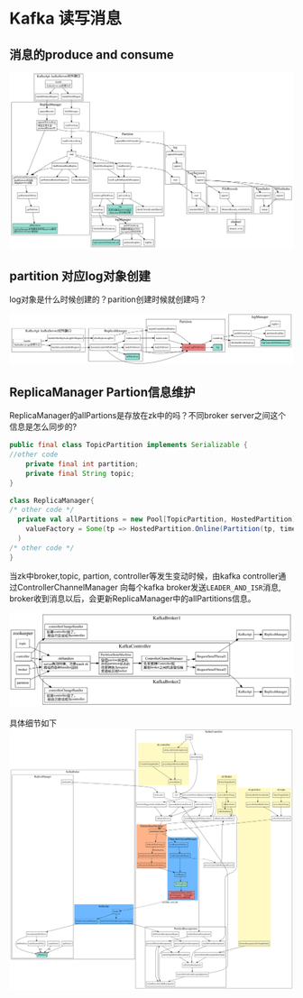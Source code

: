# Kafka 读写消息


## 消息的produce and consume

![kafka-produce-fetch](./kafkaServer.svg)


## partition 对应log对象创建

log对象是什么时候创建的？parition创建时候就创建吗？

![kafka-log-create](./partition-log-create.svg)


## ReplicaManager Partion信息维护

ReplicaManager的allPartions是存放在zk中的吗？不同broker server之间这个信息是怎么同步的?

```java
public final class TopicPartition implements Serializable {
//other code
    private final int partition;
    private final String topic;
}
```
```scala
class ReplicaManager{
/* other code */
  private val allPartitions = new Pool[TopicPartition, HostedPartition](
    valueFactory = Some(tp => HostedPartition.Online(Partition(tp, time, this)))
  )
/* other code */
}
```




当zk中broker,topic, partion, controller等发生变动时候，由kafka controller通过ControllerChannelManager
向每个kafka broker发送``LEADER_AND_ISR``消息, broker收到消息以后，会更新ReplicaManager中的allPartitions信息。

![allpartionsoverview](./allpartion-overview.svg)


具体细节如下
![getPartition](./getpartition.svg)


